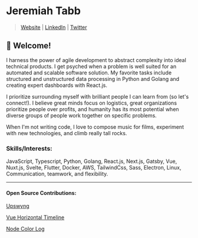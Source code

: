 # Jeremiah Tabb

> [Website](https://jtabb.dev) | [LinkedIn](https://www.linkedin.com/in/jeremiahtabb) | [Twitter](https://twitter.com/JerrTabb)

## 👋 Welcome!

I harness the power of agile development to abstract complexity into ideal technical products. I get psyched when a problem is well suited for an automated and scalable software solution. My favorite tasks include structured and unstructured data processing in Python and Golang and creating expert dashboards with React.js.

I prioritize surrounding myself with brilliant people I can learn from (so let's connect!). I believe great minds focus on logistics, great organizations prioritize people over profits, and humanity has its most potential when diverse groups of people work together on specific problems.

When I'm not writing code, I love to compose music for films, experiment with new technologies, and climb really tall rocks.

### Skills/Interests:

JavaScript, Typescript, Python, Golang, React.js, Next.js, Gatsby, Vue, Nuxt.js, Svelte, Flutter, Docker, AWS, TailwindCss, Sass, Electron, Linux, Communication, teamwork, and flexibility. 

---

#### Open Source Contributions:

[Upswyng](https://github.com/CodeForBoulder/upswyng)

[Vue Horizontal Timeline](https://github.com/guastallaigor/vue-horizontal-timeline)

[Node Color Log](https://github.com/tigercosmos/node-color-log)
